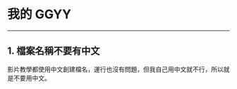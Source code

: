 <!--
 * @Author: Gusty a0985209465@gmail.com
 * @Date: 2024-10-09 16:44:00
 * @LastEditTime: 2024-10-09 16:45:43
 * @LastEditors: Gusty a0985209465@gmail.com
 * @FilePath: \GitHub\study-nodeJS\lecture\00_我的GGYY.md
 * @Description: 上課遇到需要對我來說要特別注意的點，紀錄一下
-->
# 我的 GGYY

---

## 1. 檔案名稱不要有中文

影片教學都使用中文創建檔名，運行也沒有問題，但我自己用中文就不行，所以就是不要用中文。
